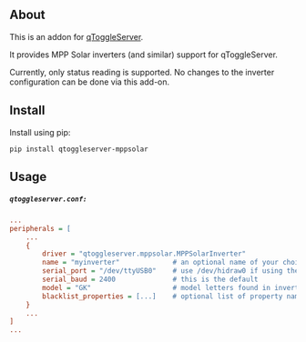 ## About

This is an addon for [qToggleServer](https://github.com/qtoggle/qtoggleserver).

It provides MPP Solar inverters (and similar) support for qToggleServer.

Currently, only status reading is supported. No changes to the inverter configuration can be done via this add-on.


## Install

Install using pip:

    pip install qtoggleserver-mppsolar


## Usage

##### `qtoggleserver.conf:`
``` ini
...
peripherals = [
    ...
    {
        driver = "qtoggleserver.mppsolar.MPPSolarInverter"
        name = "myinverter"             # an optional name of your choice
        serial_port = "/dev/ttyUSB0"    # use /dev/hidraw0 if using the USB connection
        serial_baud = 2400              # this is the default
        model = "GK"                    # model letters found in inverter model (e.g. "GK" for "PIP 5048GK")
        blacklist_properties = [...]    # optional list of property names to be excluded
    }
    ...
]
...
```
